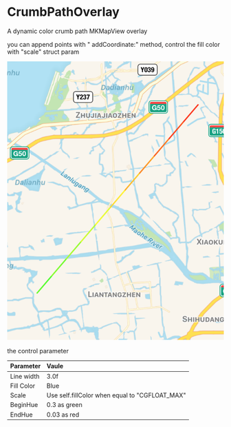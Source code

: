 # CrumbPathOverlay

A dynamic color crumb path MKMapView overlay  

you can append points with " addCoordinate:" method, control the fill color with "scale" struct param

![Example][link01]

the control parameter

| Parameter | Vaule |
| :------------- | :------------- |
| Line width | 3.0f |
| Fill Color | Blue |
| Scale | Use self.fillColor when equal to "CGFLOAT_MAX"  |
| BeginHue | 0.3 as green|
| EndHue | 0.03 as red |


[link01]:https://github.com/AlanLi7991/CrumbPathOverlay/blob/master/Example.png
